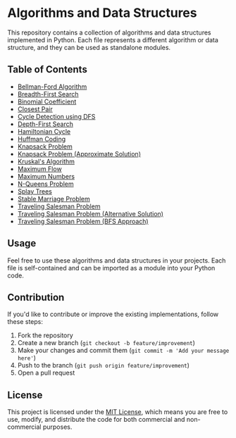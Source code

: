 # Algorithms and Data Structures

This repository contains a collection of algorithms and data structures implemented in Python. Each file represents a different algorithm or data structure, and they can be used as standalone modules.

## Table of Contents

- [Bellman-Ford Algorithm](bellman_ford.py)
- [Breadth-First Search](bfs.py)
- [Binomial Coefficient](binomial_coefficient.py)
- [Closest Pair](closest_pair.py)
- [Cycle Detection using DFS](cycle_dfs.py)
- [Depth-First Search](dfs.py)
- [Hamiltonian Cycle](hamiltonian.py)
- [Huffman Coding](huffmann.py)
- [Knapsack Problem](knapsack.py)
- [Knapsack Problem (Approximate Solution)](knapsackap.py)
- [Kruskal's Algorithm](kruskals_algorithm.py)
- [Maximum Flow](max_flow.py)
- [Maximum Numbers](maxnumbers.py)
- [N-Queens Problem](n-queens.py)
- [Splay Trees](splay_trees.py)
- [Stable Marriage Problem](stable_marriage.py)
- [Traveling Salesman Problem](tsp.py)
- [Traveling Salesman Problem (Alternative Solution)](tsp1.py)
- [Traveling Salesman Problem (BFS Approach)](tsp_bfs.py)

## Usage

Feel free to use these algorithms and data structures in your projects. Each file is self-contained and can be imported as a module into your Python code.

## Contribution

If you'd like to contribute or improve the existing implementations, follow these steps:

1. Fork the repository
2. Create a new branch (`git checkout -b feature/improvement`)
3. Make your changes and commit them (`git commit -m 'Add your message here'`)
4. Push to the branch (`git push origin feature/improvement`)
5. Open a pull request

## License

This project is licensed under the [MIT License](LICENSE), which means you are free to use, modify, and distribute the code for both commercial and non-commercial purposes.
